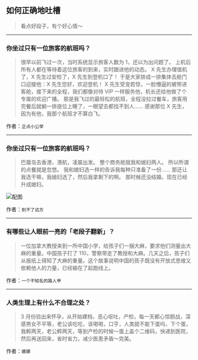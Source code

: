 ## 如何正确地吐槽

> 看点好段子，有个好心情～


 
---

### 你坐过只有一位旅客的航班吗？

> 很早以前飞过一次，当时系统显示旅客人数为 1，还以为出问题了。
> 上机后所有人都在等待着这位旅客的到来，实时跟进他的动态。
> X 先生办理值机了，X 先生过安检了，X 先生到登机口了！
> 于是大家排成一排集体去舱门口迎接他：X 先生您好，欢迎登机！
> X 先生受宠若惊，一脸懵逼的被带进客舱，接下来的全程，我们都像对待 VIP 一样服务他，机长还给他做了个专属的欢迎广播。
> 那是我飞过的最轻松的航班，全程没拉过餐车，旅客用完餐后就躺一排座位上睡了，一眼望去都找不到人......
> 感谢那位 X 先生，因为有他，我那个航班才不算白飞。


作者：`正点小公举`

---

### 你坐过只有一位旅客的航班吗？

> 巴厘岛去香港，港航，凌晨出发。
> 整个商务舱就我和媳妇两人。
> 所以所谓的点餐就是忽悠。
> 我和媳妇选一样的告诉我每种只准备了一份……
> 那还让我选干嘛，我媳妇选了，然后我拿剩下的啊。
> 那时候还没结婚，现在已经升成媳妇。



![配图](http://pic4.zhimg.com/70/v2-8bd79d79e104935aba0ba0984c279e5f_b.jpg)


作者：`到不了远方`

---

### 有哪些让人眼前一亮的「老段子翻新」？

> 一位加拿大教授来到一所中国小学，给孩子们一捆大麻，要求他们测量出大麻的重量。中国孩子打了 110，警察带走了教授和大麻。几天之后，孩子们从报纸上得知了大麻的重量。这个故事说明中国的孩子既没有开放式思维又依赖他人的力量，已经输在了起跑线上。


作者：`一个不知名的路人甲`

---

### 人类生理上有什么不合理之处？

> 3 月份验出来怀孕，从开始建档，恶心呕吐，产检，每一天都心惊胆战，深感男女不平等，老公该吃吃，该喝喝，口亨，人类就不能下蛋吗，下个蛋，我孵两天，老公孵两天，等到产检的时候～蛋上盖个二维码，快递到医院，然后再送回来，省时省力，减少医患矛盾～完美。


作者：`娜娜`